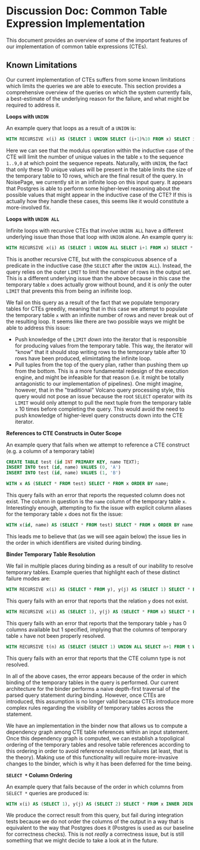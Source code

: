 # Discussion Doc: Common Table Expression Implementation

This document provides an overview of some of the important features of our implementation of common table expressions (CTEs).

## Known Limitations

Our current implementation of CTEs suffers from some known limitations which limits the queries we are able to execute. This section provides a comprehensive overview of the queries on which the system currently fails, a best-estimate of the underlying reason for the failure, and what might be required to address it.

**Loops with `UNION`**

An example query that loops as a result of a `UNION` is:

```SQL
WITH RECURSIVE x(i) AS (SELECT 1 UNION SELECT (i+1)%10 FROM x) SELECT i FROM x LIMIT 20;
```

Here we can see that the modulus operation within the inductive case of the CTE will limit the number of unique values in the table `x` to the sequence `1..9,0` at which point the sequence repeats. Naturally, with `UNION`, the fact that only these 10 unique values will be present in the table limits the size of the temporary table to 10 rows, which are the final result of the query. In NoisePage, we currently sit in an infinite loop on this input query. It appears that Postgres is able to perform some higher-level reasoning about the possible values that might appear in the inductive case of the CTE? If this is actually how they handle these cases, this seems like it would constitute a more-involved fix.

**Loops with `UNION ALL`**

Infinite loops with recursive CTEs that involve `UNION ALL` have a different underlying issue than those that loop with `UNION` alone. An example query is:

```SQL
WITH RECURSIVE x(i) AS (SELECT 1 UNION ALL SELECT i+1 FROM x) SELECT * FROM x LIMIT 10;
```

This is another recursive CTE, but with the conspicuous absence of a predicate in the inductive case (the `SELECT` after the `UNION ALL`). Instead, the query relies on the outer `LIMIT` to limit the number of rows in the output set. This is a different underlying issue than the above because in this case the temporary table `x` does actually grow without bound, and it is _only_ the outer `LIMIT` that prevents this from being an inifinite loop.

We fail on this query as a result of the fact that we populate temporary tables for CTEs greedily, meaning that in this case we attempt to populate the temporary table `x` with an infinite number of rows and never break out of the resulting loop. It seems like there are two possible ways we might be able to address this issue:

- Push knowledge of the `LIMIT` _down_ into the iterator that is responsible for producing values from the temporary table. This way, the iterator will "know" that it should stop writing rows to the temporary table after 10 rows have been produced, elimintating the infinite loop.
- Pull tuples from the top of the query plan, rather than pushing them up from the bottom. This is a more fundamental redesign of the execution engine, and might be infeasible for that reason (i.e. it might be totally antagonistic to our implementation of pipelines). One might imagine, however, that in the "traditional" Volcano query processing style, this query would not pose an issue because the root `SELECT` operator with its `LIMIT` would only attempt to pull the next tuple from the temporary table `x` 10 times before completing the query. This would avoid the need to push knowledge of higher-level query constructs down into the CTE iterator.

**References to CTE Constructs in Outer Scope**

An example query that fails when we attempt to reference a CTE construct (e.g. a column of a temporary table)

```SQL
CREATE TABLE test (id INT PRIMARY KEY, name TEXT);
INSERT INTO test (id, name) VALUES (0, 'A')
INSERT INTO test (id, name) VALUES (1, 'B')

WITH x AS (SELECT * FROM test) SELECT * FROM x ORDER BY name;
```

This query fails with an error that reports the requested column does not exist. The column in question is the `name` column of the temporary table `x`. Interestingly enough, attempting to fix the issue with explicit column aliases for the temporary table `x` does not fix the issue:

```SQL
WITH x(id, name) AS (SELECT * FROM test) SELECT * FROM x ORDER BY name;
```

This leads me to believe that (as we will see again below) the issue lies in the order in which identifiers are visited during binding.

**Binder Temporary Table Resolution**

We fail in multiple places during binding as a result of our inability to resolve temporary tables. Example queries that highlight each of these distinct failure modes are:

```SQL
WITH RECURSIVE x(i) AS (SELECT * FROM y), y(j) AS (SELECT 1) SELECT * FROM x;
```

This query fails with an error that reports that the relation `y` does not exist.

```SQL
WITH RECURSIVE x(i) AS (SELECT 1), y(j) AS (SELECT * FROM x) SELECT * FROM y;
```

This query fails with an error that reports that the temporary table `y` has 0 columns available but 1 specified, implying that the columns of temporary table `x` have not been properly resolved.

```SQL
WITH RECURSIVE t(n) AS (SELECT (SELECT 1) UNION ALL SELECT n+1 FROM t WHERE n < 5) SELECT * FROM t;
```

This query fails with an error that reports that the CTE column type is not resolved.

In all of the above cases, the error appears because of the order in which binding of the temporary tables in the query is performed. Our current architecture for the binder performs a naive depth-first traversal of the parsed query statement during binding. However, once CTEs are introduced, this assumption is no longer valid because CTEs introduce more complex rules regarding the visibility of temporary tables across the statement.

We have an implementation in the binder now that allows us to compute a dependency graph among CTE table references within an input statement. Once this dependency graph is computed, we can establish a topoligical ordering of the temporary tables and resolve table references according to this ordering in order to avoid reference resolution failures (at least, that is the theory). Making use of this functionality will require more-invasive changes to the binder, which is why it has been deferred for the time being.

**`SELECT *` Column Ordering**

An example query that fails because of the order in which columns from `SELECT *` queries are produced is:

```SQL
WITH x(i) AS (SELECT 1), y(j) AS (SELECT 2) SELECT * FROM x INNER JOIN y ON x.i+1 = y.j;
```

We produce the correct result from this query, but fail during integration tests because we do not order the columns of the output in a way that is equivalent to the way that Postgres does it (Postgres is used as our baseline for correctness checks). This is not _really_ a correctness issue, but is still something that we might decide to take a look at in the future.
